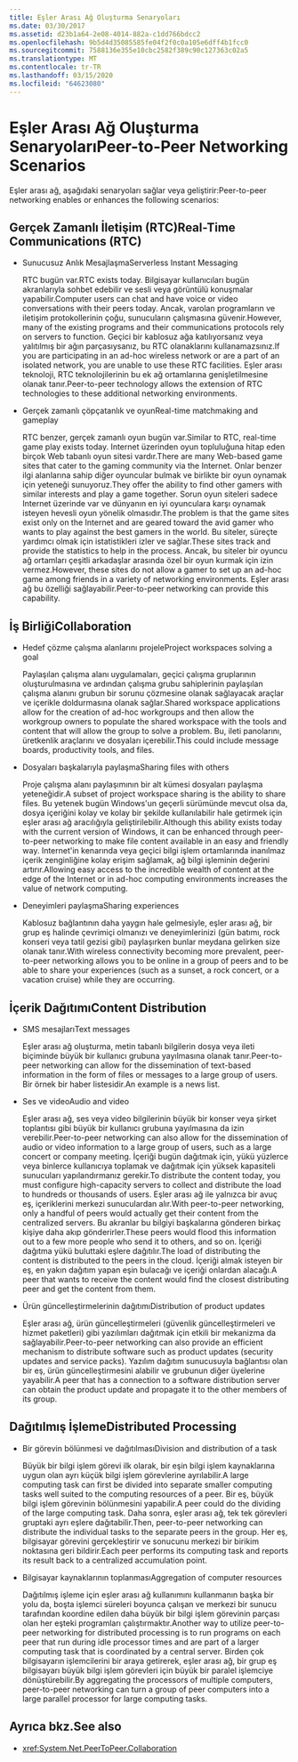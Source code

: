 ```yaml
---
title: Eşler Arası Ağ Oluşturma Senaryoları
ms.date: 03/30/2017
ms.assetid: d23b1a64-2e08-4014-882a-c1dd766bdcc2
ms.openlocfilehash: 9b5d4d35085585fe04f2f0c0a105e6dff4b1fcc0
ms.sourcegitcommit: 7588136e355e10cbc2582f389c90c127363c02a5
ms.translationtype: MT
ms.contentlocale: tr-TR
ms.lasthandoff: 03/15/2020
ms.locfileid: "64623080"
---
```

# <a name="peer-to-peer-networking-scenarios"></a><span data-ttu-id="f49f7-102">Eşler Arası Ağ Oluşturma Senaryoları</span><span class="sxs-lookup"><span data-stu-id="f49f7-102">Peer-to-Peer Networking Scenarios</span></span>

<span data-ttu-id="f49f7-103">Eşler arası ağ, aşağıdaki senaryoları sağlar veya geliştirir:</span><span class="sxs-lookup"><span data-stu-id="f49f7-103">Peer-to-peer networking enables or enhances the following scenarios:</span></span>

## <a name="real-time-communications-rtc"></a><span data-ttu-id="f49f7-104">Gerçek Zamanlı İletişim (RTC)</span><span class="sxs-lookup"><span data-stu-id="f49f7-104">Real-Time Communications (RTC)</span></span>

- <span data-ttu-id="f49f7-105">Sunucusuz Anlık Mesajlaşma</span><span class="sxs-lookup"><span data-stu-id="f49f7-105">Serverless Instant Messaging</span></span>

  <span data-ttu-id="f49f7-106">RTC bugün var.</span><span class="sxs-lookup"><span data-stu-id="f49f7-106">RTC exists today.</span></span> <span data-ttu-id="f49f7-107">Bilgisayar kullanıcıları bugün akranlarıyla sohbet edebilir ve sesli veya görüntülü konuşmalar yapabilir.</span><span class="sxs-lookup"><span data-stu-id="f49f7-107">Computer users can chat and have voice or video conversations with their peers today.</span></span> <span data-ttu-id="f49f7-108">Ancak, varolan programların ve iletişim protokollerinin çoğu, sunucuların çalışmasına güvenir.</span><span class="sxs-lookup"><span data-stu-id="f49f7-108">However, many of the existing programs and their communications protocols rely on servers to function.</span></span> <span data-ttu-id="f49f7-109">Geçici bir kablosuz ağa katılıyorsanız veya yalıtılmış bir ağın parçasıysanız, bu RTC olanaklarını kullanamazsınız.</span><span class="sxs-lookup"><span data-stu-id="f49f7-109">If you are participating in an ad-hoc wireless network or are a part of an isolated network, you are unable to use these RTC facilities.</span></span> <span data-ttu-id="f49f7-110">Eşler arası teknoloji, RTC teknolojilerinin bu ek ağ ortamlarına genişletilmesine olanak tanır.</span><span class="sxs-lookup"><span data-stu-id="f49f7-110">Peer-to-peer technology allows the extension of RTC technologies to these additional networking environments.</span></span>

- <span data-ttu-id="f49f7-111">Gerçek zamanlı çöpçatanlık ve oyun</span><span class="sxs-lookup"><span data-stu-id="f49f7-111">Real-time matchmaking and gameplay</span></span>

  <span data-ttu-id="f49f7-112">RTC benzer, gerçek zamanlı oyun bugün var.</span><span class="sxs-lookup"><span data-stu-id="f49f7-112">Similar to RTC, real-time game play exists today.</span></span> <span data-ttu-id="f49f7-113">Internet üzerinden oyun topluluğuna hitap eden birçok Web tabanlı oyun sitesi vardır.</span><span class="sxs-lookup"><span data-stu-id="f49f7-113">There are many Web-based game sites that cater to the gaming community via the Internet.</span></span> <span data-ttu-id="f49f7-114">Onlar benzer ilgi alanlarına sahip diğer oyuncular bulmak ve birlikte bir oyun oynamak için yeteneği sunuyoruz.</span><span class="sxs-lookup"><span data-stu-id="f49f7-114">They offer the ability to find other gamers with similar interests and play a game together.</span></span> <span data-ttu-id="f49f7-115">Sorun oyun siteleri sadece Internet üzerinde var ve dünyanın en iyi oyunculara karşı oynamak isteyen hevesli oyun yönelik olmasıdır.</span><span class="sxs-lookup"><span data-stu-id="f49f7-115">The problem is that the game sites exist only on the Internet and are geared toward the avid gamer who wants to play against the best gamers in the world.</span></span> <span data-ttu-id="f49f7-116">Bu siteler, süreçte yardımcı olmak için istatistikleri izler ve sağlar.</span><span class="sxs-lookup"><span data-stu-id="f49f7-116">These sites track and provide the statistics to help in the process.</span></span> <span data-ttu-id="f49f7-117">Ancak, bu siteler bir oyuncu ağ ortamları çeşitli arkadaşlar arasında özel bir oyun kurmak için izin vermez.</span><span class="sxs-lookup"><span data-stu-id="f49f7-117">However, these sites do not allow a gamer to set up an ad-hoc game among friends in a variety of networking environments.</span></span> <span data-ttu-id="f49f7-118">Eşler arası ağ bu özelliği sağlayabilir.</span><span class="sxs-lookup"><span data-stu-id="f49f7-118">Peer-to-peer networking can provide this capability.</span></span>

## <a name="collaboration"></a><span data-ttu-id="f49f7-119">İş Birliği</span><span class="sxs-lookup"><span data-stu-id="f49f7-119">Collaboration</span></span>

- <span data-ttu-id="f49f7-120">Hedef çözme çalışma alanlarını projele</span><span class="sxs-lookup"><span data-stu-id="f49f7-120">Project workspaces solving a goal</span></span>

  <span data-ttu-id="f49f7-121">Paylaşılan çalışma alanı uygulamaları, geçici çalışma gruplarının oluşturulmasına ve ardından çalışma grubu sahiplerinin paylaşılan çalışma alanını grubun bir sorunu çözmesine olanak sağlayacak araçlar ve içerikle doldurmasına olanak sağlar.</span><span class="sxs-lookup"><span data-stu-id="f49f7-121">Shared workspace applications allow for the creation of ad-hoc workgroups and then allow the workgroup owners to populate the shared workspace with the tools and content that will allow the group to solve a problem.</span></span> <span data-ttu-id="f49f7-122">Bu, ileti panolarını, üretkenlik araçlarını ve dosyaları içerebilir.</span><span class="sxs-lookup"><span data-stu-id="f49f7-122">This could include message boards, productivity tools, and files.</span></span>

- <span data-ttu-id="f49f7-123">Dosyaları başkalarıyla paylaşma</span><span class="sxs-lookup"><span data-stu-id="f49f7-123">Sharing files with others</span></span>

  <span data-ttu-id="f49f7-124">Proje çalışma alanı paylaşımının bir alt kümesi dosyaları paylaşma yeteneğidir.</span><span class="sxs-lookup"><span data-stu-id="f49f7-124">A subset of project workspace sharing is the ability to share files.</span></span> <span data-ttu-id="f49f7-125">Bu yetenek bugün Windows'un geçerli sürümünde mevcut olsa da, dosya içeriğini kolay ve kolay bir şekilde kullanılabilir hale getirmek için eşler arası ağ aracılığıyla geliştirilebilir.</span><span class="sxs-lookup"><span data-stu-id="f49f7-125">Although this ability exists today with the current version of Windows, it can be enhanced through peer-to-peer networking to make file content available in an easy and friendly way.</span></span> <span data-ttu-id="f49f7-126">Internet'in kenarında veya geçici bilgi işlem ortamlarında inanılmaz içerik zenginliğine kolay erişim sağlamak, ağ bilgi işleminin değerini artırır.</span><span class="sxs-lookup"><span data-stu-id="f49f7-126">Allowing easy access to the incredible wealth of content at the edge of the Internet or in ad-hoc computing environments increases the value of network computing.</span></span>

- <span data-ttu-id="f49f7-127">Deneyimleri paylaşma</span><span class="sxs-lookup"><span data-stu-id="f49f7-127">Sharing experiences</span></span>

  <span data-ttu-id="f49f7-128">Kablosuz bağlantının daha yaygın hale gelmesiyle, eşler arası ağ, bir grup eş halinde çevrimiçi olmanızı ve deneyimlerinizi (gün batımı, rock konseri veya tatil gezisi gibi) paylaşırken bunlar meydana gelirken size olanak tanır.</span><span class="sxs-lookup"><span data-stu-id="f49f7-128">With wireless connectivity becoming more prevalent, peer-to-peer networking allows you to be online in a group of peers and to be able to share your experiences (such as a sunset, a rock concert, or a vacation cruise) while they are occurring.</span></span>

## <a name="content-distribution"></a><span data-ttu-id="f49f7-129">İçerik Dağıtımı</span><span class="sxs-lookup"><span data-stu-id="f49f7-129">Content Distribution</span></span>

- <span data-ttu-id="f49f7-130">SMS mesajları</span><span class="sxs-lookup"><span data-stu-id="f49f7-130">Text messages</span></span>

  <span data-ttu-id="f49f7-131">Eşler arası ağ oluşturma, metin tabanlı bilgilerin dosya veya ileti biçiminde büyük bir kullanıcı grubuna yayılmasına olanak tanır.</span><span class="sxs-lookup"><span data-stu-id="f49f7-131">Peer-to-peer networking can allow for the dissemination of text-based information in the form of files or messages to a large group of users.</span></span> <span data-ttu-id="f49f7-132">Bir örnek bir haber listesidir.</span><span class="sxs-lookup"><span data-stu-id="f49f7-132">An example is a news list.</span></span>

- <span data-ttu-id="f49f7-133">Ses ve video</span><span class="sxs-lookup"><span data-stu-id="f49f7-133">Audio and video</span></span>

  <span data-ttu-id="f49f7-134">Eşler arası ağ, ses veya video bilgilerinin büyük bir konser veya şirket toplantısı gibi büyük bir kullanıcı grubuna yayılmasına da izin verebilir.</span><span class="sxs-lookup"><span data-stu-id="f49f7-134">Peer-to-peer networking can also allow for the dissemination of audio or video information to a large group of users, such as a large concert or company meeting.</span></span> <span data-ttu-id="f49f7-135">İçeriği bugün dağıtmak için, yükü yüzlerce veya binlerce kullanıcıya toplamak ve dağıtmak için yüksek kapasiteli sunucuları yapılandırmanız gerekir.</span><span class="sxs-lookup"><span data-stu-id="f49f7-135">To distribute the content today, you must configure high-capacity servers to collect and distribute the load to hundreds or thousands of users.</span></span> <span data-ttu-id="f49f7-136">Eşler arası ağ ile yalnızca bir avuç eş, içeriklerini merkezi sunuculardan alır.</span><span class="sxs-lookup"><span data-stu-id="f49f7-136">With peer-to-peer networking, only a handful of peers would actually get their content from the centralized servers.</span></span> <span data-ttu-id="f49f7-137">Bu akranlar bu bilgiyi başkalarına gönderen birkaç kişiye daha akıp gönderirler.</span><span class="sxs-lookup"><span data-stu-id="f49f7-137">These peers would flood this information out to a few more people who send it to others, and so on.</span></span> <span data-ttu-id="f49f7-138">İçeriği dağıtma yükü buluttaki eşlere dağıtılır.</span><span class="sxs-lookup"><span data-stu-id="f49f7-138">The load of distributing the content is distributed to the peers in the cloud.</span></span> <span data-ttu-id="f49f7-139">İçeriği almak isteyen bir eş, en yakın dağıtım yapan eşin bulacağı ve içeriği onlardan alacağı.</span><span class="sxs-lookup"><span data-stu-id="f49f7-139">A peer that wants to receive the content would find the closest distributing peer and get the content from them.</span></span>

- <span data-ttu-id="f49f7-140">Ürün güncelleştirmelerinin dağıtımı</span><span class="sxs-lookup"><span data-stu-id="f49f7-140">Distribution of product updates</span></span>

  <span data-ttu-id="f49f7-141">Eşler arası ağ, ürün güncelleştirmeleri (güvenlik güncelleştirmeleri ve hizmet paketleri) gibi yazılımları dağıtmak için etkili bir mekanizma da sağlayabilir.</span><span class="sxs-lookup"><span data-stu-id="f49f7-141">Peer-to-peer networking can also provide an efficient mechanism to distribute software such as product updates (security updates and service packs).</span></span> <span data-ttu-id="f49f7-142">Yazılım dağıtım sunucusuyla bağlantısı olan bir eş, ürün güncelleştirmesini alabilir ve grubunun diğer üyelerine yayabilir.</span><span class="sxs-lookup"><span data-stu-id="f49f7-142">A peer that has a connection to a software distribution server can obtain the product update and propagate it to the other members of its group.</span></span>

## <a name="distributed-processing"></a><span data-ttu-id="f49f7-143">Dağıtılmış İşleme</span><span class="sxs-lookup"><span data-stu-id="f49f7-143">Distributed Processing</span></span>

- <span data-ttu-id="f49f7-144">Bir görevin bölünmesi ve dağıtılması</span><span class="sxs-lookup"><span data-stu-id="f49f7-144">Division and distribution of a task</span></span>

  <span data-ttu-id="f49f7-145">Büyük bir bilgi işlem görevi ilk olarak, bir eşin bilgi işlem kaynaklarına uygun olan ayrı küçük bilgi işlem görevlerine ayrılabilir.</span><span class="sxs-lookup"><span data-stu-id="f49f7-145">A large computing task can first be divided into separate smaller computing tasks well suited to the computing resources of a peer.</span></span> <span data-ttu-id="f49f7-146">Bir eş, büyük bilgi işlem görevinin bölünmesini yapabilir.</span><span class="sxs-lookup"><span data-stu-id="f49f7-146">A peer could do the dividing of the large computing task.</span></span> <span data-ttu-id="f49f7-147">Daha sonra, eşler arası ağ, tek tek görevleri gruptaki ayrı eşlere dağıtabilir.</span><span class="sxs-lookup"><span data-stu-id="f49f7-147">Then, peer-to-peer networking can distribute the individual tasks to the separate peers in the group.</span></span> <span data-ttu-id="f49f7-148">Her eş, bilgisayar görevini gerçekleştirir ve sonucunu merkezi bir birikim noktasına geri bildirir.</span><span class="sxs-lookup"><span data-stu-id="f49f7-148">Each peer performs its computing task and reports its result back to a centralized accumulation point.</span></span>

- <span data-ttu-id="f49f7-149">Bilgisayar kaynaklarının toplanması</span><span class="sxs-lookup"><span data-stu-id="f49f7-149">Aggregation of computer resources</span></span>

  <span data-ttu-id="f49f7-150">Dağıtılmış işleme için eşler arası ağ kullanımını kullanmanın başka bir yolu da, boşta işlemci süreleri boyunca çalışan ve merkezi bir sunucu tarafından koordine edilen daha büyük bir bilgi işlem görevinin parçası olan her eşteki programları çalıştırmaktır.</span><span class="sxs-lookup"><span data-stu-id="f49f7-150">Another way to utilize peer-to-peer networking for distributed processing is to run programs on each peer that run during idle processor times and are part of a larger computing task that is coordinated by a central server.</span></span> <span data-ttu-id="f49f7-151">Birden çok bilgisayarın işlemcilerini bir araya getirerek, eşler arası ağ, bir grup eş bilgisayarı büyük bilgi işlem görevleri için büyük bir paralel işlemciye dönüştürebilir.</span><span class="sxs-lookup"><span data-stu-id="f49f7-151">By aggregating the processors of multiple computers, peer-to-peer networking can turn a group of peer computers into a large parallel processor for large computing tasks.</span></span>

## <a name="see-also"></a><span data-ttu-id="f49f7-152">Ayrıca bkz.</span><span class="sxs-lookup"><span data-stu-id="f49f7-152">See also</span></span>

- <xref:System.Net.PeerToPeer.Collaboration>
